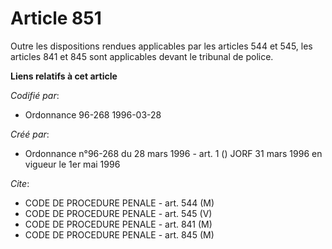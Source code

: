 # Article 851

Outre les dispositions rendues applicables par les articles 544 et 545, les articles 841 et 845 sont applicables devant le
tribunal de police.

**Liens relatifs à cet article**

_Codifié par_:

  - Ordonnance 96-268 1996-03-28

_Créé par_:

  - Ordonnance n°96-268 du 28 mars 1996 - art. 1 () JORF 31 mars 1996 en vigueur le 1er mai 1996

_Cite_:

  - CODE DE PROCEDURE PENALE - art. 544 (M)
  - CODE DE PROCEDURE PENALE - art. 545 (V)
  - CODE DE PROCEDURE PENALE - art. 841 (M)
  - CODE DE PROCEDURE PENALE - art. 845 (M)
